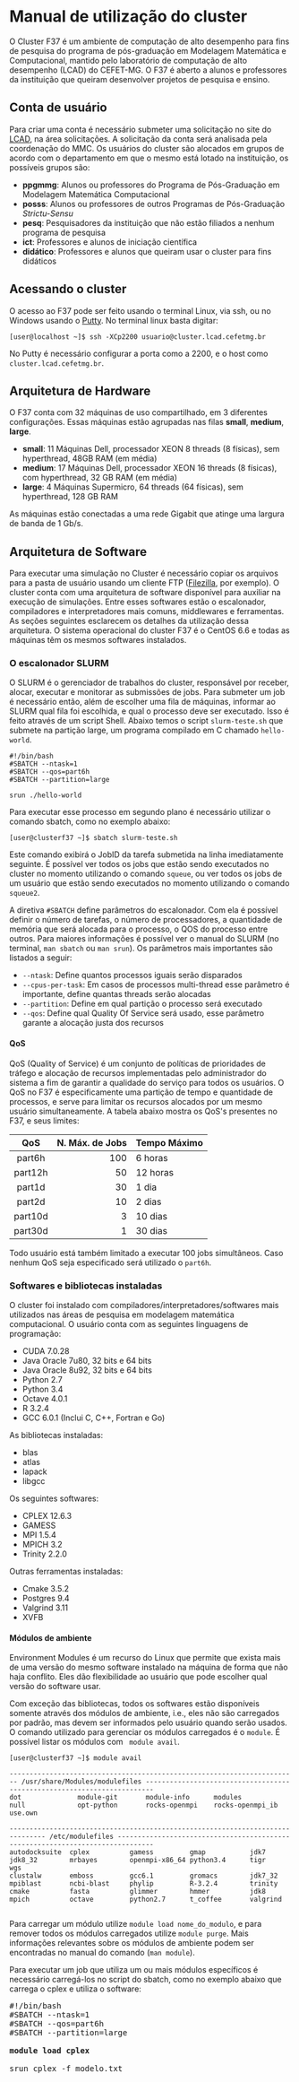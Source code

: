# Manual de utilização do cluster

O Cluster F37 é um ambiente de computação de alto desempenho para fins de pesquisa do programa de pós-graduação em Modelagem Matemática e Computacional, mantido pelo laboratório de computação de alto desempenho (LCAD) do CEFET-MG. O F37 é aberto a alunos e professores da instituição que queiram desenvolver projetos de pesquisa e ensino.


## Conta de usuário

Para criar uma conta é necessário submeter uma solicitação no site do [LCAD](http://www.lcad.cefetmg.br), na área solicitações. A solicitação da conta será analisada pela coordenação do MMC. Os usuários do cluster são alocados em grupos de acordo com o departamento em que o mesmo está lotado na instituição, os possíveis grupos são:

 * **ppgmmg**: Alunos ou professores do Programa de Pós-Graduação em Modelagem Matemática Computacional
 * **posss**: Alunos ou professores de outros Programas de Pós-Graduação *Strictu-Sensu*
 * **pesq**: Pesquisadores da instituição que não estão filiados a nenhum programa de pesquisa
 * **ict**: Professores e alunos de iniciação científica
 * **didático**: Professores e alunos que queiram usar o cluster para fins didáticos

## Acessando o cluster

O acesso ao F37 pode ser feito usando o terminal Linux, via ssh, ou no Windows usando o [Putty](http://www.putty.org/). No terminal linux basta digitar:

```shell
[user@localhost ~]$ ssh -XCp2200 usuario@cluster.lcad.cefetmg.br 
```

No Putty é necessário configurar a porta como a 2200, e o host como `cluster.lcad.cefetmg.br`. 

## Arquitetura de Hardware

O F37 conta com 32 máquinas de uso compartilhado, em 3 diferentes configurações. Essas máquinas estão agrupadas nas filas **small**, **medium**, **large**.
 * **small**: 11 Máquinas Dell, processador XEON 8 threads (8 físicas), sem hyperthread, 48GB RAM (em média)
 * **medium**: 17 Máquinas Dell, processador XEON 16 threads (8 físicas), com hyperthread, 32 GB RAM (em média)
 * **large**: 4 Máquinas Supermicro, 64 threads (64 físicas), sem hyperthread, 128 GB RAM

As máquinas estão conectadas a uma rede Gigabit que atinge uma largura de banda de 1 Gb/s.

## Arquitetura de Software

Para executar uma simulação no Cluster é necessário copiar os arquivos para a pasta de usuário usando um cliente FTP ([Filezilla](https://filezilla-project.org/), por exemplo). O cluster conta com uma arquitetura de software disponível para auxiliar na execução de simulações. Entre esses softwares estão o escalonador, compiladores e interpretadores mais comuns, middlewares e ferramentas. As seções seguintes esclarecem os detalhes da utilização dessa arquitetura. 
O sistema operacional do cluster F37 é o CentOS 6.6 e todas as máquinas têm os mesmos softwares instalados.

### O escalonador SLURM

O SLURM é o gerenciador de trabalhos do cluster, responsável por receber, alocar, executar e monitorar as submissões de jobs. Para submeter um job é necessário então, além de escolher uma fila de máquinas, informar ao SLURM qual fila foi escolhida, e qual o processo deve ser executado. Isso é feito através de um script Shell. Abaixo temos o script `slurm-teste.sh` que submete na partição large, um programa compilado em C chamado `hello-world`.

```shell
#!/bin/bash
#SBATCH --ntask=1
#SBATCH --qos=part6h
#SBATCH --partition=large

srun ./hello-world
```

Para executar esse processo em segundo plano é necessário utilizar o comando sbatch, como no exemplo abaixo:

```
[user@clusterf37 ~]$ sbatch slurm-teste.sh 
```

Este comando exibirá o JobID da tarefa submetida na linha imediatamente seguinte. É possível ver todos os jobs que estão sendo executados no cluster no momento utilizando o comando `squeue`, ou ver todos os jobs de um usuário que estão sendo executados no momento utilizando o comando `squeue2`.

A diretiva `#SBATCH` define parâmetros do escalonador. Com ela é possível definir o número de tarefas, o número de processadores, a quantidade de memória que será alocada para o processo, o QOS do processo entre outros. Para maiores informações é possível ver o manual do SLURM (no terminal, `man sbatch` ou `man srun`). Os parâmetros mais importantes são listados a seguir:

 * `--ntask`: Define quantos processos iguais serão disparados
 * `--cpus-per-task`: Em casos de processos multi-thread esse parâmetro é importante, define quantas threads serão alocadas
 * `--partition`: Define em qual partição o processo será executado 
 * `--qos`: Define qual Quality Of Service será usado, esse parâmetro garante a alocação justa dos recursos

#### QoS

QoS (Quality of Service) é um conjunto de políticas de prioridades de tráfego e alocação de recursos implementadas pelo administrador do sistema a fim de garantir a qualidade do serviço para todos os usuários. 
O QoS no F37 é especificamente uma partição de tempo e quantidade de processos, e serve para limitar os recursos alocados por um mesmo usuário simultaneamente. A tabela abaixo mostra os QoS's presentes no F37, e seus limites:


QoS|N. Máx. de Jobs|Tempo Máximo
:---:|------------------:|------------
part6h|  100  |6 horas
part12h|50|12 horas
part1d|30|1 dia
part2d|10|2 dias
part10d|3|10 dias
part30d|1|30 dias

Todo usuário está também limitado a executar 100 jobs simultâneos. Caso nenhum QoS seja especificado será utilizado o `part6h`.

### Softwares e bibliotecas instaladas 

O cluster foi instalado com compiladores/interpretadores/softwares mais utilizados nas áreas de pesquisa em modelagem matemática computacional. O usuário conta com as seguintes linguagens de programação:
 
 * CUDA 7.0.28
 * Java Oracle 7u80, 32 bits e 64 bits
 * Java Oracle 8u92, 32 bits e 64 bits
 * Python 2.7
 * Python 3.4
 * Octave 4.0.1
 * R 3.2.4
 * GCC 6.0.1 (Inclui C, C++, Fortran e Go)

As bibliotecas instaladas:

 * blas
 * atlas
 * lapack 
 * libgcc

Os seguintes softwares:
 
 * CPLEX 12.6.3
 * GAMESS
 * MPI 1.5.4
 * MPICH 3.2
 * Trinity 2.2.0

Outras ferramentas instaladas:
 
 * Cmake 3.5.2
 * Postgres 9.4
 * Valgrind 3.11
 * XVFB

#### Módulos de ambiente

Environment Modules é um recurso do Linux que permite que exista mais de uma versão do mesmo software instalado na máquina de forma que não haja conflito. Eles dão flexibilidade ao usuário que pode escolher qual versão do software usar.

Com exceção das bibliotecas, todos os softwares estão disponíveis somente através dos módulos de ambiente, i.e., eles não são carregados por padrão, mas devem ser informados pelo usuário quando serão usados. O comando utilizado para gerenciar os módulos carregados é o `module`.
É possível listar os módulos com ` module avail`.

```shell
[user@clusterf37 ~]$ module avail

------------------------------------------------------------------------ /usr/share/Modules/modulefiles ------------------------------------------------------------------------
dot              module-git       module-info      modules          null             opt-python       rocks-openmpi    rocks-openmpi_ib use.own

------------------------------------------------------------------------------- /etc/modulefiles -------------------------------------------------------------------------------
autodocksuite  cplex          gamess         gmap           jdk7           jdk8_32        mrbayes        openmpi-x86_64 python3.4      tigr           wgs
clustalw       emboss         gcc6.1         gromacs        jdk7_32        mpiblast       ncbi-blast     phylip         R-3.2.4        trinity
cmake          fasta          glimmer        hmmer          jdk8           mpich          octave         python2.7      t_coffee       valgrind


```

Para carregar um módulo utilize `module load nome_do_modulo`, e para remover todos os módulos carregados utilize `module purge`. Mais informações relevantes sobre os módulos de ambiente podem ser encontradas no manual do comando (`man module`).

Para executar um job que utiliza um ou mais módulos específicos é necessário carregá-los no script do sbatch, como no exemplo abaixo que carrega o cplex e utiliza o software:

<pre>
#!/bin/bash
#SBATCH --ntask=1
#SBATCH --qos=part6h
#SBATCH --partition=large

<b>module load cplex</b>

srun cplex -f modelo.txt
</pre>
